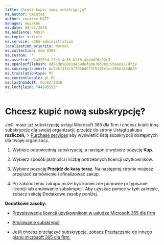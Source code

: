```yaml
---
title: Chcesz kupić nową subskrypcję?
ms.author: cmcatee
author: cmcatee-MSFT
manager: mnirkhe
ms.date: 04/21/2020
ms.audience: Admin
ms.topic: article
ms.service: o365-administration
localization_priority: Normal
ms.collection: Adm_O365
ms.custom: ''
ms.assetid: d2a9331d-12e3-4c35-b216-4bdddf6c92c3
ms.openlocfilehash: 8d76d8908919459d8f8de7bb0ac39b6a8237d739
ms.sourcegitcommit: bc7d6f4f3c9f7060d073f5130e1ec856e248d020
ms.translationtype: MT
ms.contentlocale: pl-PL
ms.lasthandoff: 06/02/2020
ms.locfileid: "44505553"
---
```

# <a name="looking-to-buy-a-new-subscription"></a>Chcesz kupić nową subskrypcję?

Jeśli masz już subskrypcję usługi Microsoft 365 dla firm i chcesz kupić inną subskrypcję dla swojej organizacji, przejdź do strony Usługi zakupu **rozliczeń,** \> [Purchase services](https://go.microsoft.com/fwlink/p/?linkid=868433) aby wyświetlić listę subskrypcji dostępnych dla twojej organizacji.
 
1. Wybierz odpowiednią subskrypcję, a następnie wybierz pozycję **Kup**.

2. Wybierz sposób płatności i liczbę potrzebnych licencji użytkowników.

3. Wybierz pozycję **Przejdź do kasy teraz**. Na następnej stronie możesz przejrzeć zamówienie i sfinalizować zakup.

4. Po zakończeniu zakupu może być konieczne ponowne przypisanie licencji lub anulowanie subskrypcji. Aby uzyskać pomoc w tym zakresie, zobacz sekcję Dodatkowe zasoby poniżej.

 **Dodatkowe zasoby:**
  
- [Przypisywanie licencji użytkownikom w usłudze Microsoft 365 dla firm](https://docs.microsoft.com/microsoft-365/admin/add-users/add-users)
    
- [Anulowanie subskrypcji](https://docs.microsoft.com/microsoft-365/commerce/subscriptions/cancel-your-subscription)
    
- Jeśli chcesz przełączyć subskrypcje, zobacz [Przełączanie do innego planu microsoft 365 dla firm.](https://docs.microsoft.com/microsoft-365/commerce/subscriptions/switch-to-a-different-plan)